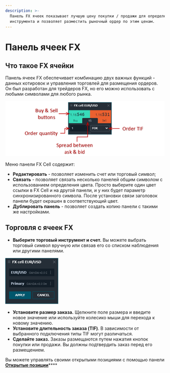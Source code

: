 ```yaml
---
description: >-
  Панель FX ячеек показывает лучшую цену покупки / продажи для определенного
  инструмента и позволяет разместить рыночный ордер по этим ценам.
---
```


# Панель ячеек FX

## Что такое FX ячейки

Панель ячеек FX обеспечивает комбинацию двух важных функций - данных котировок и управления торговлей для размещения ордеров. Он был разработан для трейдеров FX, но его можно использовать с любыми символами для любого рынка.

![ ](../.gitbook/assets/fx-cell-general-view.png)

Меню панели FX Cell содержит:

* **Редактировать** - позволяет изменить счет или торговый символ;
* **Связать** - позволяет связать несколько панелей общим символом с использованием определения цвета. Просто выберите один цвет ссылки в FX Cell и на другой панели, и у них будет параметр синхронизированного символа. После установки связи заголовок панели будет окрашен в соответствующий цвет.
* **Дублировать панель** - позволяет создать копию панели с такими же настройками.

## Торговля с ячеек FX

* **Выберите торговый инструмент и счет.** Вы можете выбрать торговый символ вручную или связав его со списком наблюдения или другими панелями.

![](../.gitbook/assets/fx-cell-select-the-symbol.png)

* **Установите размер заказа.** Щелкните поле размера и введите новое значение или используйте колесико мыши для перехода к новому значению.
* **Установите длительность заказа \(TIF\)**. В зависимости от выбранного подключения типы TIF могут различаться.
* **Сделайте заказ.** Заказы размещаются путем нажатия кнопок покупки или продажи. Вы должны подтвердить заказ перед его размещением.

Вы можете управлять своими открытыми позициями с помощью панели [**Открытые позиции**](https://help.quantower.com.ru/portfolio-panels/positions)\*\*\*\*

